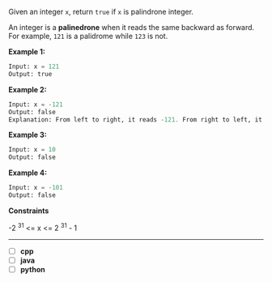 Given an integer `x`, return `true` if `x` is palindrone integer. 

An integer is a __palinedrone__ when it reads the same backward as forward. For example, `121` is a palidrome while `123` is not. 

__Example 1:__
```python
Input: x = 121
Output: true
```

__Example 2:__
```python
Input: x = -121
Output: false
Explanation: From left to right, it reads -121. From right to left, it becomes 121-. Therefore, it is not a palidrome.
```

__Example 3:__
```python
Input: x = 10
Output: false
```

__Example 4:__
```python
Input: x = -101
Output: false
```

__Constraints__

-2 <sup>31</sup> <= x <= 2 <sup>31</sup> - 1

---
- [ ] **cpp**
- [ ] **java**
- [ ] **python**
